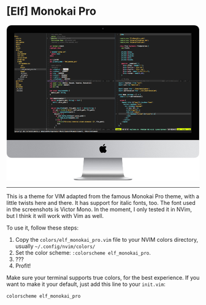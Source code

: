 # [Elf] Monokai Pro

![Screen shot](./images/screenshot.png)

---

This is a theme for VIM adapted from the famous Monokai Pro theme, with a little twists here and there.
It has support for italic fonts, too. The font used in the screenshots is Victor Mono.
In the moment, I only tested it in NVim, but I think it will work with Vim as well.

To use it, follow these steps:

1. Copy the `colors/elf_monokai_pro.vim` file to your NVIM colors directory, usually `~/.config/nvim/colors/`
2. Set the color scheme: `:colorscheme elf_monokai_pro`.
3. ???
4. Profit!

Make sure your terminal supports true colors, for the best experience.
If you want to make it your default, just add this line to your `init.vim`:

```vim
colorscheme elf_monokai_pro
```
